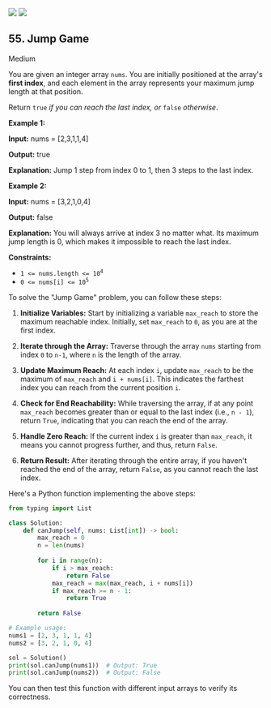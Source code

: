 [![](https://img.shields.io/github/stars/LeetCode-Top-Interview-150/LeetCode-Top-Interview-150?label=Stars&style=flat-square)](https://github.com/LeetCode-Top-Interview-150/LeetCode-Top-Interview-150)
[![](https://img.shields.io/github/forks/LeetCode-Top-Interview-150/LeetCode-Top-Interview-150?label=Fork%20me%20on%20GitHub%20&style=flat-square)](https://github.com/LeetCode-Top-Interview-150/LeetCode-Top-Interview-150/fork)

## 55\. Jump Game

Medium

You are given an integer array `nums`. You are initially positioned at the array's **first index**, and each element in the array represents your maximum jump length at that position.

Return `true` _if you can reach the last index, or_ `false` _otherwise_.

**Example 1:**

**Input:** nums = [2,3,1,1,4]

**Output:** true

**Explanation:** Jump 1 step from index 0 to 1, then 3 steps to the last index. 

**Example 2:**

**Input:** nums = [3,2,1,0,4]

**Output:** false

**Explanation:** You will always arrive at index 3 no matter what. Its maximum jump length is 0, which makes it impossible to reach the last index. 

**Constraints:**

*   <code>1 <= nums.length <= 10<sup>4</sup></code>
*   <code>0 <= nums[i] <= 10<sup>5</sup></code>

To solve the "Jump Game" problem, you can follow these steps:

1. **Initialize Variables:** Start by initializing a variable `max_reach` to store the maximum reachable index. Initially, set `max_reach` to `0`, as you are at the first index.
   
2. **Iterate through the Array:** Traverse through the array `nums` starting from index `0` to `n-1`, where `n` is the length of the array.

3. **Update Maximum Reach:** At each index `i`, update `max_reach` to be the maximum of `max_reach` and `i + nums[i]`. This indicates the farthest index you can reach from the current position `i`.

4. **Check for End Reachability:** While traversing the array, if at any point `max_reach` becomes greater than or equal to the last index (i.e., `n - 1`), return `True`, indicating that you can reach the end of the array.

5. **Handle Zero Reach:** If the current index `i` is greater than `max_reach`, it means you cannot progress further, and thus, return `False`.

6. **Return Result:** After iterating through the entire array, if you haven't reached the end of the array, return `False`, as you cannot reach the last index.

Here's a Python function implementing the above steps:

```python
from typing import List

class Solution:
    def canJump(self, nums: List[int]) -> bool:
        max_reach = 0
        n = len(nums)
        
        for i in range(n):
            if i > max_reach:
                return False
            max_reach = max(max_reach, i + nums[i])
            if max_reach >= n - 1:
                return True
        
        return False

# Example usage:
nums1 = [2, 3, 1, 1, 4]
nums2 = [3, 2, 1, 0, 4]

sol = Solution()
print(sol.canJump(nums1))  # Output: True
print(sol.canJump(nums2))  # Output: False
```

You can then test this function with different input arrays to verify its correctness.